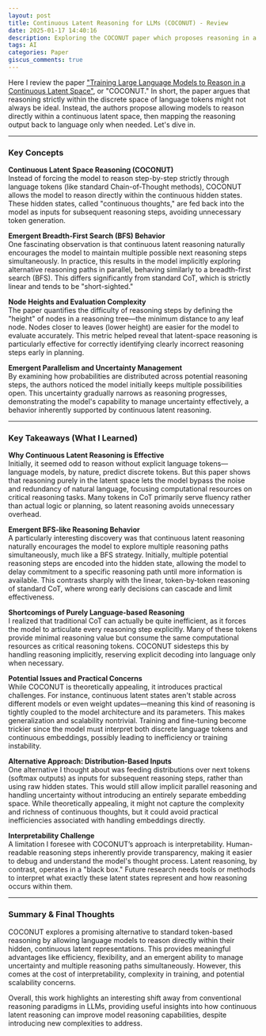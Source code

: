 ```yaml
---
layout: post
title: Continuous Latent Reasoning for LLMs (COCONUT) - Review
date: 2025-01-17 14:40:16
description: Exploring the COCONUT paper which proposes reasoning in a continuous latent space instead of discrete language tokens
tags: AI
categories: Paper
giscus_comments: true
---
```


Here I review the paper ["Training Large Language Models to Reason in a Continuous Latent Space"](https://arxiv.org/abs/2412.06769), or "COCONUT." In short, the paper argues that reasoning strictly within the discrete space of language tokens might not always be ideal. Instead, the authors propose allowing models to reason directly within a continuous latent space, then mapping the reasoning output back to language only when needed. Let's dive in.

---

### Key Concepts

**Continuous Latent Space Reasoning (COCONUT)**  
Instead of forcing the model to reason step-by-step strictly through language tokens (like standard Chain-of-Thought methods), COCONUT allows the model to reason directly within the continuous hidden states. These hidden states, called "continuous thoughts," are fed back into the model as inputs for subsequent reasoning steps, avoiding unnecessary token generation.

**Emergent Breadth-First Search (BFS) Behavior**  
One fascinating observation is that continuous latent reasoning naturally encourages the model to maintain multiple possible next reasoning steps simultaneously. In practice, this results in the model implicitly exploring alternative reasoning paths in parallel, behaving similarly to a breadth-first search (BFS). This differs significantly from standard CoT, which is strictly linear and tends to be "short-sighted."

**Node Heights and Evaluation Complexity**  
The paper quantifies the difficulty of reasoning steps by defining the "height" of nodes in a reasoning tree—the minimum distance to any leaf node. Nodes closer to leaves (lower height) are easier for the model to evaluate accurately. This metric helped reveal that latent-space reasoning is particularly effective for correctly identifying clearly incorrect reasoning steps early in planning.

**Emergent Parallelism and Uncertainty Management**  
By examining how probabilities are distributed across potential reasoning steps, the authors noticed the model initially keeps multiple possibilities open. This uncertainty gradually narrows as reasoning progresses, demonstrating the model's capability to manage uncertainty effectively, a behavior inherently supported by continuous latent reasoning.

---

### Key Takeaways (What I Learned)

**Why Continuous Latent Reasoning is Effective**  
Initially, it seemed odd to reason without explicit language tokens—language models, by nature, predict discrete tokens. But this paper shows that reasoning purely in the latent space lets the model bypass the noise and redundancy of natural language, focusing computational resources on critical reasoning tasks. Many tokens in CoT primarily serve fluency rather than actual logic or planning, so latent reasoning avoids unnecessary overhead.

**Emergent BFS-like Reasoning Behavior**  
A particularly interesting discovery was that continuous latent reasoning naturally encourages the model to explore multiple reasoning paths simultaneously, much like a BFS strategy. Initially, multiple potential reasoning steps are encoded into the hidden state, allowing the model to delay commitment to a specific reasoning path until more information is available. This contrasts sharply with the linear, token-by-token reasoning of standard CoT, where wrong early decisions can cascade and limit effectiveness.

**Shortcomings of Purely Language-based Reasoning**  
I realized that traditional CoT can actually be quite inefficient, as it forces the model to articulate every reasoning step explicitly. Many of these tokens provide minimal reasoning value but consume the same computational resources as critical reasoning tokens. COCONUT sidesteps this by handling reasoning implicitly, reserving explicit decoding into language only when necessary.

**Potential Issues and Practical Concerns**  
While COCONUT is theoretically appealing, it introduces practical challenges. For instance, continuous latent states aren't stable across different models or even weight updates—meaning this kind of reasoning is tightly coupled to the model architecture and its parameters. This makes generalization and scalability nontrivial. Training and fine-tuning become trickier since the model must interpret both discrete language tokens and continuous embeddings, possibly leading to inefficiency or training instability.

**Alternative Approach: Distribution-Based Inputs**  
One alternative I thought about was feeding distributions over next tokens (softmax outputs) as inputs for subsequent reasoning steps, rather than using raw hidden states. This would still allow implicit parallel reasoning and handling uncertainty without introducing an entirely separate embedding space. While theoretically appealing, it might not capture the complexity and richness of continuous thoughts, but it could avoid practical inefficiencies associated with handling embeddings directly.

**Interpretability Challenge**  
A limitation I foresee with COCONUT’s approach is interpretability. Human-readable reasoning steps inherently provide transparency, making it easier to debug and understand the model's thought process. Latent reasoning, by contrast, operates in a "black box." Future research needs tools or methods to interpret what exactly these latent states represent and how reasoning occurs within them.

---

### Summary & Final Thoughts
COCONUT explores a promising alternative to standard token-based reasoning by allowing language models to reason directly within their hidden, continuous latent representations. This provides meaningful advantages like efficiency, flexibility, and an emergent ability to manage uncertainty and multiple reasoning paths simultaneously. However, this comes at the cost of interpretability, complexity in training, and potential scalability concerns.

Overall, this work highlights an interesting shift away from conventional reasoning paradigms in LLMs, providing useful insights into how continuous latent reasoning can improve model reasoning capabilities, despite introducing new complexities to address.